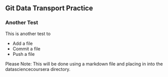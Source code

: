 ## Git Data Transport Practice 
### Another Test

This is another test to 

* Add a file
* Commit a file
* Push a file

Please Note: This will be done using a markdown file and placing in into the datasciencecoursera directory.